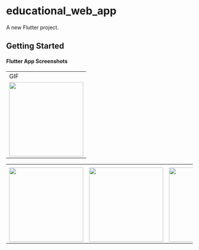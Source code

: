 # educational_web_app

A new Flutter project.

## Getting Started

#### Flutter App Screenshots

<table>
  <tr>
    <td>GIF</td>
     </tr>
  <tr>
    <td><img src="https://user-images.githubusercontent.com/121105558/211191501-7137545f-502b-44ba-a3de-b91711451866.mp4
" style="width:200px;"></td>
</tr>

<table>


  <tr>
    <td></td>
     </tr>
  <tr>
    <td><img src="https://user-images.githubusercontent.com/121105558/211189755-737eb678-a8e7-4de0-a427-bc621ea2f1b3.jpeg" style="width:200px;"></td>
    <td><img src="https://user-images.githubusercontent.com/121105558/211189751-d0e10df7-d8bf-44e3-a957-a3824489e6d6.jpeg" style="width:200px;"></td>
    <td><img src="https://user-images.githubusercontent.com/121105558/211189749-663a2eee-5a40-4c6e-8c8f-de578751acc6.jpeg" style="width:200px;"></td>
    </tr>
